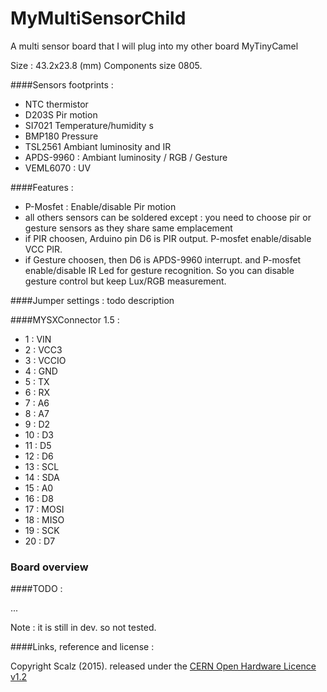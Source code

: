 # MyMultiSensorChild

A multi sensor board that I will plug into my other board MyTinyCamel

Size : 43.2x23.8 (mm)
Components size 0805.

####Sensors footprints : 
- NTC thermistor
- D203S Pir motion 
- SI7021 Temperature/humidity s
- BMP180 Pressure 
- TSL2561 Ambiant luminosity and IR
- APDS-9960 : Ambiant luminosity / RGB / Gesture
- VEML6070 : UV 

####Features : 
- P-Mosfet : Enable/disable Pir motion 
- all others sensors can be soldered except : you need to choose pir or gesture sensors as they share same emplacement
- if PIR choosen, Arduino pin D6 is PIR output. P-mosfet enable/disable VCC PIR. 
- if Gesture choosen, then D6 is APDS-9960 interrupt. and P-mosfet enable/disable IR Led for gesture recognition. So you can disable gesture control but keep Lux/RGB measurement.


####Jumper settings :
todo description

####MYSXConnector 1.5 : 
- 1 :	VIN 
- 2 :	VCC3
- 3 :	VCCIO
- 4 :	GND
- 5 :	TX
- 6 :	RX
- 7 :	A6
- 8 :	A7
- 9 :	D2
- 10 :	D3
- 11 :	D5
- 12 :	D6
- 13 :	SCL
- 14 :	SDA
- 15 :	A0
- 16 :	D8
- 17 :	MOSI
- 18 :	MISO
- 19 :	SCK
- 20 :	D7


### Board overview  



####TODO : 

...

Note : it is still in dev. so not tested. 



####Links, reference and license : 

Copyright Scalz (2015). released under the [CERN Open Hardware Licence v1.2](http://ohwr.org/cernohl)


